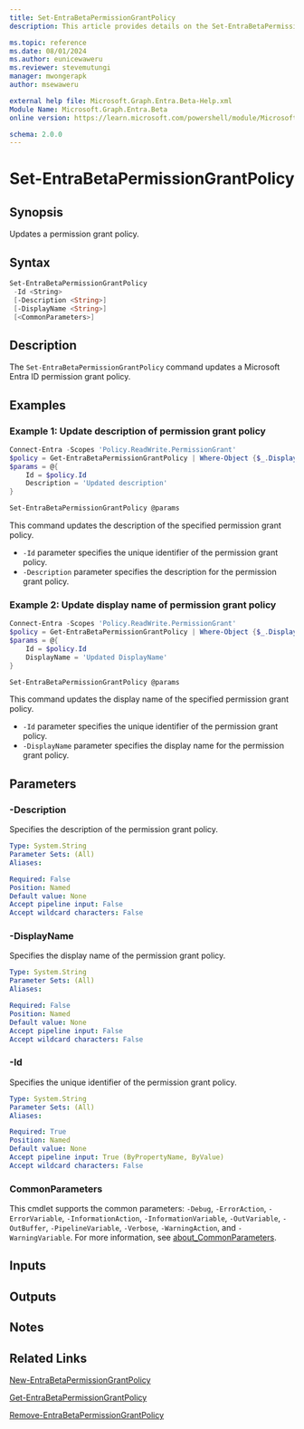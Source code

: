 ```yaml
---
title: Set-EntraBetaPermissionGrantPolicy
description: This article provides details on the Set-EntraBetaPermissionGrantPolicy command.

ms.topic: reference
ms.date: 08/01/2024
ms.author: eunicewaweru
ms.reviewer: stevemutungi
manager: mwongerapk
author: msewaweru

external help file: Microsoft.Graph.Entra.Beta-Help.xml
Module Name: Microsoft.Graph.Entra.Beta
online version: https://learn.microsoft.com/powershell/module/Microsoft.Graph.Entra.Beta/Set-EntraBetaPermissionGrantPolicy

schema: 2.0.0
---
```


# Set-EntraBetaPermissionGrantPolicy

## Synopsis

Updates a permission grant policy.

## Syntax

```powershell
Set-EntraBetaPermissionGrantPolicy
 -Id <String>
 [-Description <String>]
 [-DisplayName <String>]
 [<CommonParameters>]
```

## Description

The `Set-EntraBetaPermissionGrantPolicy` command updates a Microsoft Entra ID permission grant policy.

## Examples

### Example 1: Update description of permission grant policy

```powershell
Connect-Entra -Scopes 'Policy.ReadWrite.PermissionGrant'
$policy = Get-EntraBetaPermissionGrantPolicy | Where-Object {$_.DisplayName -eq 'Microsoft User Default Recommended Policy'}
$params = @{
    Id = $policy.Id
    Description = 'Updated description'
}

Set-EntraBetaPermissionGrantPolicy @params
```

This command updates the description of the specified permission grant policy.

- `-Id` parameter specifies the unique identifier of the permission grant policy.
- `-Description` parameter specifies the description for the permission grant policy.

### Example 2: Update display name of permission grant policy

```powershell
Connect-Entra -Scopes 'Policy.ReadWrite.PermissionGrant'
$policy = Get-EntraBetaPermissionGrantPolicy | Where-Object {$_.DisplayName -eq 'Microsoft User Default Recommended Policy'}
$params = @{
    Id = $policy.Id
    DisplayName = 'Updated DisplayName'
}

Set-EntraBetaPermissionGrantPolicy @params
```

This command updates the display name of the specified permission grant policy.

- `-Id` parameter specifies the unique identifier of the permission grant policy.
- `-DisplayName` parameter specifies the display name for the permission grant policy.

## Parameters

### -Description

Specifies the description of the permission grant policy.

```yaml
Type: System.String
Parameter Sets: (All)
Aliases:

Required: False
Position: Named
Default value: None
Accept pipeline input: False
Accept wildcard characters: False
```

### -DisplayName

Specifies the display name of the permission grant policy.

```yaml
Type: System.String
Parameter Sets: (All)
Aliases:

Required: False
Position: Named
Default value: None
Accept pipeline input: False
Accept wildcard characters: False
```

### -Id

Specifies the unique identifier of the permission grant policy.

```yaml
Type: System.String
Parameter Sets: (All)
Aliases:

Required: True
Position: Named
Default value: None
Accept pipeline input: True (ByPropertyName, ByValue)
Accept wildcard characters: False
```

### CommonParameters

This cmdlet supports the common parameters: `-Debug`, `-ErrorAction`, `-ErrorVariable`, `-InformationAction`, `-InformationVariable`, `-OutVariable`, `-OutBuffer`, `-PipelineVariable`, `-Verbose`, `-WarningAction`, and `-WarningVariable`. For more information, see [about_CommonParameters](https://go.microsoft.com/fwlink/?LinkID=113216).

## Inputs

## Outputs

## Notes

## Related Links

[New-EntraBetaPermissionGrantPolicy](New-EntraBetaPermissionGrantPolicy.md)

[Get-EntraBetaPermissionGrantPolicy](Get-EntraBetaPermissionGrantPolicy.md)

[Remove-EntraBetaPermissionGrantPolicy](Remove-EntraBetaPermissionGrantPolicy.md)
